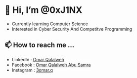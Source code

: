 # 👋 Hi, I’m @0xJ1NX

- Currently learning Computer Science 
- Interested in Cyber Security And Competitve Programming

## 📫 How to reach me ...
- LinkedIn : [Omar Qalalweh](https://www.linkedin.com/in/omar-qalalweh)
- Facebook : [Omar Qalalweh Abu Samra](https://www.facebook.com/omar.qalalwehabusamra)
- Instagram : [3omar.q](https://www.instagram.com/3omar.q)
